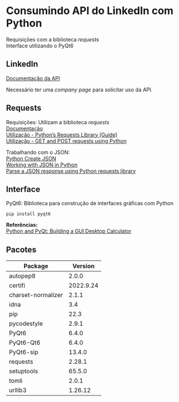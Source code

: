 # Consumindo API do LinkedIn com Python

Requisições com a biblioteca _requests_  
Interface utilizando o PyQt6

## LinkedIn

[Documentação da API](https://learn.microsoft.com/pt-br/linkedin/consumer/integrations/self-serve/sign-in-with-linkedin)

Necessário ter uma _company page_ para solicitar uso da API.

## Requests

Requisições: Utilizam a biblioteca _requests_  
[Documentação](https://pypi.org/project/requests/)  
[Utilização - Python’s Requests Library (Guide)](https://realpython.com/python-requests/#the-response)  
[Utilização - GET and POST requests using Python](https://www.geeksforgeeks.org/get-post-requests-using-python/)

Trabalhando com o JSON:  
[Python Create JSON](https://pythonexamples.org/python-create-json/)  
[Working with JSON in Python](https://datagy.io/python-requests-json/)  
[Parse a JSON response using Python requests library](https://pynative.com/parse-json-response-using-python-requests-library/)

## Interface

PyQt6: Biblioteca para construção de interfaces gráficas com Python

`pip install pyqt6`

**Referências:**  
[Python and PyQt: Building a GUI Desktop Calculator](https://realpython.com/python-pyqt-gui-calculator/)

## Pacotes

| Package            | Version   |
| ------------------ | --------- |
| autopep8           | 2.0.0     |
| certifi            | 2022.9.24 |
| charset-normalizer | 2.1.1     |
| idna               | 3.4       |
| pip                | 22.3      |
| pycodestyle        | 2.9.1     |
| PyQt6              | 6.4.0     |
| PyQt6-Qt6          | 6.4.0     |
| PyQt6-sip          | 13.4.0    |
| requests           | 2.28.1    |
| setuptools         | 65.5.0    |
| tomli              | 2.0.1     |
| urllib3            | 1.26.12   |
